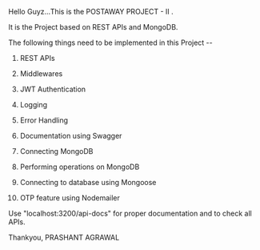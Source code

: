 Hello Guyz...This is the POSTAWAY PROJECT - II .

It is the Project based on REST APIs and MongoDB.

The following things need to be implemented in this Project --

1. REST APIs
2. Middlewares
3. JWT Authentication
4. Logging
5. Error Handling
6. Documentation using Swagger

7. Connecting MongoDB
8. Performing operations on MongoDB
9. Connecting to database using Mongoose
10. OTP feature using Nodemailer

Use "localhost:3200/api-docs" for proper documentation and to check all APIs.

Thankyou,
PRASHANT AGRAWAL